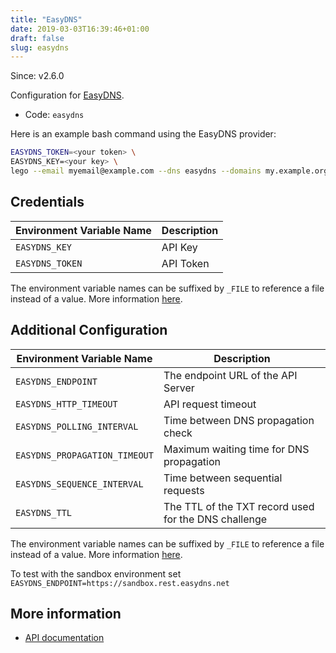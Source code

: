 ```yaml
---
title: "EasyDNS"
date: 2019-03-03T16:39:46+01:00
draft: false
slug: easydns
---
```


<!-- THIS DOCUMENTATION IS AUTO-GENERATED. PLEASE DO NOT EDIT. -->
<!-- providers/dns/easydns/easydns.toml -->
<!-- THIS DOCUMENTATION IS AUTO-GENERATED. PLEASE DO NOT EDIT. -->

Since: v2.6.0

Configuration for [EasyDNS](https://easydns.com/).


<!--more-->

- Code: `easydns`

Here is an example bash command using the EasyDNS provider:

```bash
EASYDNS_TOKEN=<your token> \
EASYDNS_KEY=<your key> \
lego --email myemail@example.com --dns easydns --domains my.example.org run
```




## Credentials

| Environment Variable Name | Description |
|-----------------------|-------------|
| `EASYDNS_KEY` | API Key |
| `EASYDNS_TOKEN` | API Token |

The environment variable names can be suffixed by `_FILE` to reference a file instead of a value.
More information [here](/lego/dns/#configuration-and-credentials).


## Additional Configuration

| Environment Variable Name | Description |
|--------------------------------|-------------|
| `EASYDNS_ENDPOINT` | The endpoint URL of the API Server |
| `EASYDNS_HTTP_TIMEOUT` | API request timeout |
| `EASYDNS_POLLING_INTERVAL` | Time between DNS propagation check |
| `EASYDNS_PROPAGATION_TIMEOUT` | Maximum waiting time for DNS propagation |
| `EASYDNS_SEQUENCE_INTERVAL` | Time between sequential requests |
| `EASYDNS_TTL` | The TTL of the TXT record used for the DNS challenge |

The environment variable names can be suffixed by `_FILE` to reference a file instead of a value.
More information [here](/lego/dns/#configuration-and-credentials).

To test with the sandbox environment set ```EASYDNS_ENDPOINT=https://sandbox.rest.easydns.net```



## More information

- [API documentation](http://docs.sandbox.rest.easydns.net)

<!-- THIS DOCUMENTATION IS AUTO-GENERATED. PLEASE DO NOT EDIT. -->
<!-- providers/dns/easydns/easydns.toml -->
<!-- THIS DOCUMENTATION IS AUTO-GENERATED. PLEASE DO NOT EDIT. -->
